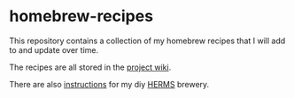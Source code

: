 homebrew-recipes
================

This repository contains a collection of my homebrew recipes that I will add to and update over time.

The recipes are all stored in the [project wiki](https://github.com/damyon/homebrew-recipes/wiki).

There are also [instructions](https://github.com/damyon/homebrew-recipes/blob/master/brewery-manual/print/brewery-manual-combined.pdf?raw=true) for my diy [HERMS](http://beersmith.com/blog/2011/08/11/rims-and-herms-recirculating-infusion-mash-systems-for-beer/) brewery.
